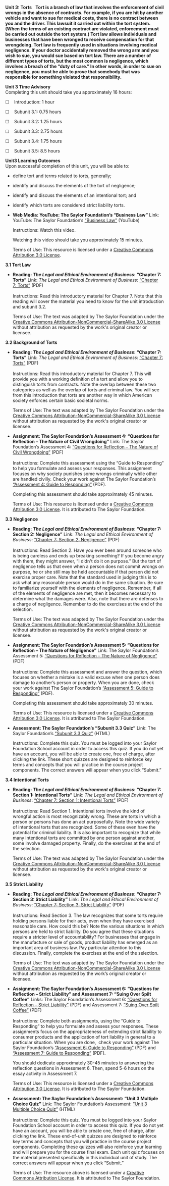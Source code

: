 **Unit 3: Torts** <span id="3"></span> 
**Tort is a branch of law that involves the enforcement of civil wrongs
in the absence of contracts. For example, if you are hit by another
vehicle and want to sue for medical costs, there is no contract between
you and the driver. This lawsuit it carried out within the tort system.
(When the terms of an existing contract are violated, enforcement must
be carried out outside the tort system.) Tort law allows individuals and
businesses that have been wronged to receive compensation for that
wrongdoing. Tort law is frequently used in situations involving medical
negligence. If your doctor accidentally removed the wrong arm and you
wish to sue, you would sue based on tort law. There are a number of
different types of torts, but the most common is negligence, which
involves a breach of the “duty of care.” In other words, in order to sue
on negligence, you must be able to prove that somebody that was
responsible for something violated that responsibility.**

**Unit 3 Time Advisory**  
Completing this unit should take you approximately 16 hours:  
  
 <span dir="LTR">☐    Introduction: 1 hour</span>  
  
 <span dir="LTR">☐    Subunit 3.1: 0.75 hours</span>  
  
 <span dir="LTR">☐    Subunit 3.2: 1.25 hours</span>  
  
 <span dir="LTR">☐    Subunit 3.3: 2.75 hours</span>  
  
 <span dir="LTR">☐    Subunit 3.4: 1.75 hours</span>  
  
 <span dir="LTR">☐    Subunit 3.5: 8.5 hours</span>

**Unit3 Learning Outcomes**  
Upon successful completion of this unit, you will be able to:  
-   define tort and terms related to torts, generally;
-   identify and discuss the elements of the tort of negligence;
-   identify and discuss the elements of an intentional tort; and
-   identify which torts are considered strict liability torts.

-   **Web Media: YouTube: The Saylor Foundation’s “Business Law”**
    Link: YouTube: The Saylor Foundation’s [“Business
    Law](http://www.youtube.com/watch?v=_KHIWhwj5as)[”](http://www.youtube.com/watch?v=_KHIWhwj5as)
    (YouTube)  
      
     Instructions: Watch this video.  
      
     Watching this video should take you approximately 15 minutes.   
      
     Terms of Use: This resource is licensed under a [Creative Commons
    Attribution 3.0
    License](http://creativecommons.org/licenses/by/3.0/).

**3.1 Tort Law** <span id="3.1"></span> 
-   **Reading: *The Legal and Ethical Environment of Business*: “Chapter
    7: Torts”**
    Link: *The Legal and Ethical Environment of Business*: [“Chapter
    7: Torts”](http://www.saylor.org/site/textbooks/The%20Legal%20and%20Ethical%20Environment%20of%20Business.pdf) (PDF)  
        
     Instructions: Read this introductory material for Chapter 7. Note
    that this reading will cover the material you need to know for the
    unit introduction and subunit 3.2.  

    <span id="49947_unit_description"><span
    id="55984_unit_description">Terms of Use: The text was adapted by
    The Saylor Foundation under the [Creative Commons
    Attribution-NonCommercial-ShareAlike 3.0
    License](http://creativecommons.org/licenses/by-nc-sa/3.0/) without
    attribution as requested by the work's original creator or
    licensee.  </span></span>

**3.2 Background of Torts** <span id="3.2"></span> 
-   **Reading: *The Legal and Ethical Environment of Business*: “Chapter
    7: Torts”**
    Link: *The Legal and Ethical Environment of Business*: [“Chapter 7:
    Torts](http://www.saylor.org/site/textbooks/The%20Legal%20and%20Ethical%20Environment%20of%20Business.pdf)[”](http://www.saylor.org/site/textbooks/The%20Legal%20and%20Ethical%20Environment%20of%20Business.pdf) (PDF)  
        
     Instructions: Read this introductory material for Chapter 7. This
    will provide you with a working definition of a tort and allow you
    to distinguish torts from contracts. Note the overlap between these
    two categories as well as the overlap of torts and criminal law. You
    will see from this introduction that torts are another way in which
    American society enforces certain basic societal norms.  

    <span id="49947_unit_description"><span
    id="55984_unit_description">Terms of Use: The text was adapted by
    The Saylor Foundation under the [Creative Commons
    Attribution-NonCommercial-ShareAlike 3.0
    License](http://creativecommons.org/licenses/by-nc-sa/3.0/) without
    attribution as requested by the work's original creator or
    licensee.  </span></span>

-   **Assignment: The Saylor Foundation’s Assessment 4: “Questions for
    Reflection – The Nature of Civil Wrongdoing”**
    Link: The Saylor Foundation’s Assessment 4: [“Questions for
    Reflection – The Nature of Civil
    Wrongdoing](http://www.saylor.org/site/wp-content/uploads/2012/08/BUS2053.2Assessment.pdf)[”](http://www.saylor.org/site/wp-content/uploads/2012/08/BUS2053.2Assessment.pdf)
    (PDF)  
        
     Instructions: Complete this assessment using the “Guide to
    Responding” to help you formulate and assess your responses. This
    assignment focuses on why society punishes some wrongs criminally
    while other are handled civilly. Check your work against The Saylor
    Foundation’s [“Assessment 4: Guide to
    Responding](http://www.saylor.org/site/wp-content/uploads/2012/06/BUS205-3.2-Assessment4-GTR-FINAL.pdf)[”](http://www.saylor.org/site/wp-content/uploads/2012/06/BUS205-3.2-Assessment4-GTR-FINAL.pdf) (PDF).  
      
     Completing this assessment should take approximately 45 minutes.  
      
     Terms of Use: This resource is licensed under a [Creative Commons
    Attribution 3.0
    License](http://creativecommons.org/licenses/by/3.0/). It is
    attributed to The Saylor Foundation. 

**3.3 Negligence** <span id="3.3"></span> 
-   **Reading: *The Legal and Ethical Environment of Business*: “Chapter
    7: Section 2: Negligence”**
    Link: *The Legal and Ethical Environment of Business*: [“Chapter 7:
    Section 2:
    Negligence](http://www.saylor.org/site/textbooks/The%20Legal%20and%20Ethical%20Environment%20of%20Business.pdf)[”](http://www.saylor.org/site/textbooks/The%20Legal%20and%20Ethical%20Environment%20of%20Business.pdf) (PDF)  
        
     Instructions: Read Section 2. Have you ever been around someone who
    is being careless and ends up breaking something? If you become
    angry with them, they might answer, “I didn't do it on purpose.” But
    the tort of negligence tells us that even when a person does not
    commit wrongs on purpose, he or she still may be held accountable if
    that person did not exercise proper care. Note that the standard
    used in judging this is to ask what any reasonable person would do
    in the same situation. Be sure to familiarize yourself with the
    elements of negligence. Remember, if all of the elements of
    negligence are met, then it becomes necessary to determine what the
    damages were. Also, note that there are defenses to a charge of
    negligence. Remember to do the exercises at the end of the
    selection.  

    <span id="49947_unit_description"><span
    id="55984_unit_description">Terms of Use: The text was adapted by
    The Saylor Foundation under the [Creative Commons
    Attribution-NonCommercial-ShareAlike 3.0
    License](http://creativecommons.org/licenses/by-nc-sa/3.0/) without
    attribution as requested by the work's original creator or
    licensee.  </span></span>

-   **Assignment: The Saylor Foundation’s Assessment 5: “Questions for
    Reflection – The Nature of Negligence”**
    Link: The Saylor Foundation’s Assessment 5: [“Questions for
    Reflection – The Nature of
    Negligence](http://www.saylor.org/site/wp-content/uploads/2012/08/BUS2053.3Assessment.pdf)[”](http://www.saylor.org/site/wp-content/uploads/2012/08/BUS2053.3Assessment.pdf)
    (PDF)  
        
     Instructions: Complete this assessment and answer the question,
    which focuses on whether a mistake is a valid excuse when one person
    does damage to another’s person or property. When you are done,
    check your work against The Saylor Foundation’s [“Assessment 5:
    Guide to
    Responding](http://www.saylor.org/site/wp-content/uploads/2012/06/BUS205-3.3-Assessment5-GTR-FINAL.pdf)[”](http://www.saylor.org/site/wp-content/uploads/2012/06/BUS205-3.3-Assessment5-GTR-FINAL.pdf) (PDF).  
      
     Completing this assessment should take approximately 30 minutes.  
      
     Terms of Use: This resource is licensed under a [Creative Commons
    Attribution 3.0
    License](http://creativecommons.org/licenses/by/3.0/). It is
    attributed to The Saylor Foundation. 

-   **Assessment: The Saylor Foundation’s “Subunit 3.3 Quiz”**
    Link: The Saylor Foundation’s [“Subunit 3.3
    Quiz”](http://school.saylor.org/mod/quiz/view.php?id=1230) (HTML)  
      
     Instructions: Complete this quiz. You must be logged into your
    Saylor Foundation School account in order to access this quiz. If
    you do not yet have an account, you will be able to create one, free
    of charge, after clicking the link. These short quizzes are designed
    to reinforce key terms and concepts that you will practice in the
    course project components. The correct answers will appear when you
    click “Submit.”

**3.4 Intentional Torts** <span id="3.4"></span> 
-   **Reading: *The Legal and Ethical Environment of Business*: “Chapter
    7: Section 1: Intentional Torts”**
    Link: *The Legal and Ethical Environment of Business*: [“Chapter 7:
    Section 1: Intentional
    Torts](http://www.saylor.org/site/textbooks/The%20Legal%20and%20Ethical%20Environment%20of%20Business.pdf)[”](http://www.saylor.org/site/textbooks/The%20Legal%20and%20Ethical%20Environment%20of%20Business.pdf) (PDF)  
        
     Instructions: Read Section 1. Intentional torts involve the kind of
    wrongful action is most recognizably wrong. These are torts in which
    a person or persons has done an act purposefully. Note the wide
    variety of intentional torts that are recognized. Some of these even
    have the potential for criminal liability. It is also important to
    recognize that while many intentional torts are committed by one
    person against another, some involve damaged property. Finally, do
    the exercises at the end of the selection.  

    <span id="49947_unit_description"><span
    id="55984_unit_description">Terms of Use: The text was adapted by
    The Saylor Foundation under the [Creative Commons
    Attribution-NonCommercial-ShareAlike 3.0
    License](http://creativecommons.org/licenses/by-nc-sa/3.0/) without
    attribution as requested by the work's original creator or
    licensee.  </span></span>

**3.5 Strict Liability** <span id="3.5"></span> 
-   **Reading: *The Legal and Ethical Environment of Business*: “Chapter
    7: Section 3: Strict Liability”**
    Link: *The Legal and Ethical Environment of Business*: [“Chapter 7:
    Section 3: Strict
    Liability](http://www.saylor.org/site/textbooks/The%20Legal%20and%20Ethical%20Environment%20of%20Business.pdf)[”](http://www.saylor.org/site/textbooks/The%20Legal%20and%20Ethical%20Environment%20of%20Business.pdf) (PDF)  
        
     Instructions: Read Section 3. The law recognizes that some torts
    require holding persons liable for their acts, even when they have
    exercised reasonable care. How could this be? Note the various
    situations in which persons are held to strict liability. Do you
    agree that these situations require a stricter level of
    accountability? For businesses that engage in the manufacture or
    sale of goods, product liability has emerged as an important area of
    business law. Pay particular attention to this discussion. Finally,
    complete the exercises at the end of the selection.  

    <span id="49947_unit_description"><span
    id="55984_unit_description">Terms of Use: The text was adapted by
    The Saylor Foundation under the [Creative Commons
    Attribution-NonCommercial-ShareAlike 3.0
    License](http://creativecommons.org/licenses/by-nc-sa/3.0/) without
    attribution as requested by the work’</span></span>s original
    creator or licensee. 

-   **Assignment: The Saylor Foundation’s Assessment 6: “Questions for
    Reflection – Strict Liability” and Assessment 7: “Suing Over Spilt
    Coffee”**
    Links: The Saylor Foundation’s Assessment 6: [“Questions for
    Reflection – Strict
    Liability](http://www.saylor.org/site/wp-content/uploads/2012/08/BUS2053.5Assessment.pdf)[”](http://www.saylor.org/site/wp-content/uploads/2012/08/BUS2053.5Assessment.pdf)
    (PDF) and Assessment 7: [“Suing Over Spilt
    Coffee](http://www.saylor.org/site/wp-content/uploads/2012/08/BUS2053.5Assessment2.pdf)[”](http://www.saylor.org/site/wp-content/uploads/2012/08/BUS2053.5Assessment2.pdf)
    (PDF)  
        
     Instructions: Complete both assignments, using the “Guide to
    Responding” to help you formulate and assess your responses. These
    assignments focus on the appropriateness of extending strict
    liability to consumer products and the application of tort liability
    in general to a particular situation. When you are done,  check your
    work against The Saylor Foundation’s [“Assessment 6: Guide to
    Responding](http://www.saylor.org/site/wp-content/uploads/2012/06/BUS205-3.5-Assessment6-GTR-FINAL.pdf)[”](http://www.saylor.org/site/wp-content/uploads/2012/06/BUS205-3.5-Assessment6-GTR-FINAL.pdf)
    (PDF) and [“Assessment 7: Guide to
    Responding](http://www.saylor.org/site/wp-content/uploads/2012/06/BUS205-3.5-Assessment7-GTR-FINAL.pdf)[”](http://www.saylor.org/site/wp-content/uploads/2012/06/BUS205-3.5-Assessment7-GTR-FINAL.pdf)
    (PDF).   
      
     You should dedicate approximately 30-45 minutes to answering the
    reflection questions in Assessment 6. Then, spend 5-6 hours on the
    essay activity in Assessment 7.  
      
     Terms of Use: This resource is licensed under a [Creative Commons
    Attribution 3.0
    License](http://creativecommons.org/licenses/by/3.0/). It is
    attributed to The Saylor Foundation. 

-   **Assessment: The Saylor Foundation’s Assessment: “Unit 3 Multiple
    Choice Quiz”**
    Link: The Saylor Foundation’s Assessment: [“Unit 3 Multiple Choice
    Quiz](http://school.saylor.org/mod/quiz/view.php?id=937)[”](http://school.saylor.org/mod/quiz/view.php?id=937) (HTML)  
        
     Instructions: Complete this quiz. You must be logged into your
    Saylor Foundation School account in order to access this quiz. If
    you do not yet have an account, you will be able to create one, free
    of charge, after clicking the link. These end-of-unit quizzes are
    designed to reinforce key terms and concepts that you will practice
    in the course project components. Completing these quizzes will also
    reinforce your learning and will prepare you for the course final
    exam. Each unit quiz focuses on the material presented specifically
    in this individual unit of study. The correct answers will appear
    when you click “Submit.”  
      
     Terms of Use: The resource above is licensed under a [Creative
    Commons Attribution
    License](http://creativecommons.org/licenses/by/3.0/). It is
    attributed to The Saylor Foundation. 


